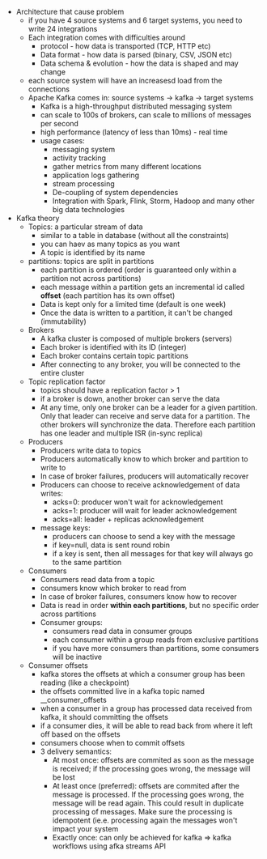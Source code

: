 - Architecture that cause problem
  - if you have 4 source systems and 6 target systems, you need to write 24 integrations
  - Each integration comes with difficulties around
    - protocol - how data is transported (TCP, HTTP etc)
    - Data format - how data is parsed (binary, CSV, JSON etc)
    - Data schema & evolution - how the data is shaped and may change
  - each source system will have an increasesd load from the connections
  - Apache Kafka comes in: source systems -> kafka -> target systems
    - Kafka is a high-throughput distributed messaging system
    - can scale to 100s of brokers, can scale to millions of messages per second
    - high performance (latency of less than 10ms) - real time
    - usage cases:
      - messaging system
      - activity tracking
      - gather metrics from many different locations
      - application logs gathering
      - stream processing
      - De-coupling of system dependencies
      - Integration with Spark, Flink, Storm, Hadoop and many other big data technologies
- Kafka theory
  - Topics: a particular stream of data
    - similar to a table in database (without all the constraints)
    - you can haev as many topics as you want
    - A topic is identified by its name
  - partitions: topics are split in partitions
    - each partition is ordered (order is guaranteed only within a partition not across partitions)
    - each message within a partition gets an incremental id called **offset** (each partition has its own offset)
    - Data is kept only for a limited time (default is one week)
    - Once the data is written to a partition, it can't be changed (immutability)
  - Brokers
    - A kafka cluster is composed of multiple brokers (servers)
    - Each broker is identified with its ID (integer)
    - Each broker contains certain topic partitions
    - After connecting to any broker, you will be connected to the entire cluster
  - Topic replication factor
    - topics should have a replication factor > 1
    - if a broker is down, another broker can serve the data
    - At any time, only one broker can be a leader for a given partition. Only that leader can receive and serve data for a partition. The other brokers will synchronize the data. Therefore each partition has one leader and multiple ISR (in-sync replica)
  - Producers
    - Producers write data to topics
    - Producers automatically know to which broker and partition to write to
    - In case of broker failures, producers will automatically recover
    - Producers can choose to receive acknowledgement of data writes:
      - acks=0: producer won't wait for acknowledgement
      - acks=1: producer will wait for leader acknowledgement
      - acks=all: leader + replicas acknowledgement
    - message keys:
      - producers can choose to send a key with the message
      - if key=null, data is sent round robin
      - if a key is sent, then all messages for that key will always go to the same partition
  - Consumers
    - Consumers read data from a topic
    - consumers know which broker to read from
    - In case of broker failures, consumers know how to recover
    - Data is read in order **within each partitions**, but no specific order across partitions
    - Consumer groups:
      - consumers read data in consumer groups
      - each consumer within a group reads from exclusive partitions
      - if you have more consumers than partitions, some consumers will be inactive
  - Consumer offsets
    - kafka stores the offsets at which a consumer group has been reading (like a checkpoint)
    - the offsets committed live in a kafka topic named __consumer_offsets
    - when a consumer in a group has processed data received from kafka, it should committing the offsets
    - if a consumer dies, it will be able to read back from where it left off based on the offsets
    - consumers choose when to commit offsets
    - 3 delivery semantics:
      - At most once: offsets are commited as soon as the message is received; if the processing goes wrong, the message will be lost
      - At least once (preferred): offsets are commited after the message is processed. If the processing goes wrong, the message will be read again. This could result in duplicate processing of messages. Make sure the processing is idempotent (ie.e. processing again the messages won't impact your system
      - Exactly once: can only be achieved for kafka => kafka workflows using afka streams API
